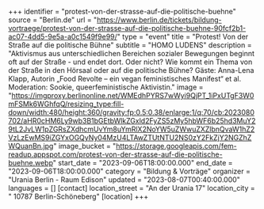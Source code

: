 +++
identifier = "protest-von-der-strasse-auf-die-politische-buehne"
source = "Berlin.de"
url = "https://www.berlin.de/tickets/bildung-vortraege/protest-von-der-strasse-auf-die-politische-buehne-90fcf2b1-ac07-4dd5-9e5a-a0c1549f9e99/"
type = "event"
title = "Protest! Von der Straße auf die politische Bühne"
subtitle = "HOMO LUDENS"
description = "Aktivismus aus unterschiedlichen Bereichen sozialer Bewegungen beginnt oft auf der Straße - und endet dort. Oder nicht? Wie kommt ein Thema von der Straße in den Hörsaal oder auf die politische Bühne? Gäste: Anna-Lena Klapp, Autorin „Food Revolte – ein vegan feministisches Manifest“ et al. Moderation: Sookie, queerfeministische Aktivistin."
image = "https://imgproxy.berlinonline.net/WMEdhPYRS7wWyi9QjPT_1iPxUTgF3W0mFSMk6WGhfqQ/resizing_type:fill-down/width:480/height:360/gravity:fp:0.5:0.38/enlarge:1/q:70/cb:2023080702/aHR0cHM6Ly9wb3B1bGEtbWlkZGxld2FyZS5zMy5hbWF6b25hd3MuY29tL2JvLW1pZGRsZXdhcmUvYm8uYmRlX2NoYW5uZWwuZXZlbnQvaW1hZ2VzLzEwMS9iZGYxOGQyNy04MzU4LTAwZTUtNTU2NS0zY2FkZjY2NGZhZWQuanBn.jpg"
image_bucket = "https://storage.googleapis.com/fem-readup.appspot.com/protest-von-der-strasse-auf-die-politische-buehne.webp"
start_date = "2023-09-06T18:00:00.000"
end_date = "2023-09-06T18:00:00.000"
category = "Bildung & Vorträge"
organizer = "Urania Berlin - Raum Edison"
updated = "2023-08-07T00:40:00.000"
languages = []
[contact]
location_street = "An der Urania 17"
location_city = " 10787 Berlin-Schöneberg"
[location]
+++